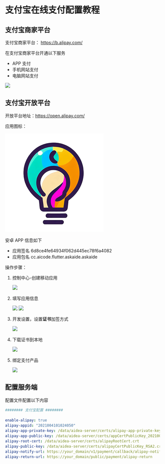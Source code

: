# 支付宝在线支付配置教程

## 支付宝商家平台

支付宝商家平台： https://b.alipay.com/

在支付宝商家平台开通以下服务

- APP 支付
- 手机网站支付
- 电脑网站支付

![](https://ssl.aicode.cc/mweb/16957843150892.jpg)

## 支付宝开放平台

开放平台地址：https://open.alipay.com/

应用图标：

![icons](./appicon-320.png)

安卓 APP 信息如下

- 应用签名 6d8ce4fe64934f062d445ec78f6a4082
- 应用包名 cc.aicode.flutter.askaide.askaide

操作步骤：

1. 控制中心-创建移动应用
 
   ![](https://ssl.aicode.cc/mweb/16957844790413.jpg)

2. 填写应用信息

   ![](https://ssl.aicode.cc/mweb/16957849751549.jpg)
   ![](https://ssl.aicode.cc/mweb/16957854300644.jpg)

4. 开发设置，设置**证书**加签方式

   ![](https://ssl.aicode.cc/mweb/16957850449046.jpg)

6. 下载证书到本地

   ![](https://ssl.aicode.cc/mweb/16957850632285.jpg)

8. 绑定支付产品

   ![](https://ssl.aicode.cc/mweb/16957850769504.jpg)

## 配置服务端

配置文件配置以下内容

```yaml
######## 支付宝配置 ########

enable-alipay: true
alipay-appid: "2021004101024050"
alipay-app-private-key: /data/aidea-server/certs/alipay-app-private-key.txt
alipay-app-public-key: /data/aidea-server/certs/appCertPublicKey_2021004101024050.crt
alipay-root-cert: /data/aidea-server/certs/alipayRootCert.crt
alipay-public-key: /data/aidea-server/certs/alipayCertPublicKey_RSA2.crt
alipay-notify-url: https://your_domain/v1/payment/callback/alipay-notify
alipay-return-url: https://your_domain/public/payment/alipay-return
```
